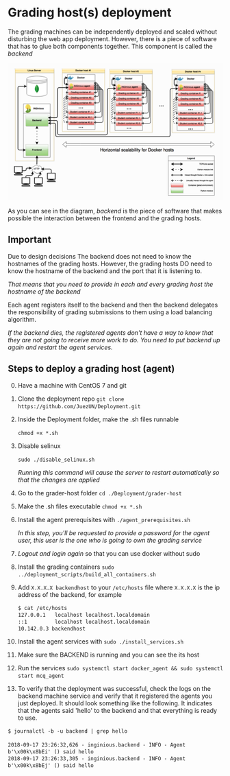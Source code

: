 # Grading host(s) deployment

The grading machines can be independently deployed and scaled without disturbing the web app deployment. However, there is a piece of software that has to glue both components together. This component is called the *backend*

![Alt text](architecture.PNG?raw=true "Title")

As you can see in the diagram, *backend* is the piece of software that makes possible the interaction between the frontend and the grading hosts.

## Important

Due to design decisions The backend does not need to know the hostnames of the grading hosts. However, the grading hosts DO need to know the hostname of the backend and the port that it is listening to.

*That means that you need to provide in each and every grading host the hostname of the backend*

Each agent registers itself to the backend and then the backend delegates the responsibility of grading submissions to them using a load balancing algorithm.

*If the backend dies, the registered agents don't have a way to know that they are not going to receive more work to do. You need to put backend up again and restart the agent services.*

## Steps to deploy a grading host (agent)

0. Have a machine with CentOS 7 and git
1. Clone the deployment repo `git clone https://github.com/JuezUN/Deployment.git`
3. Inside the Deployment folder, make the .sh files runnable
    
    `chmod +x *.sh`

4. Disable selinux
    
    `sudo ./disable_selinux.sh`

    *Running this command will cause the server to restart automatically so that the changes are applied*

2. Go to the grader-host folder `cd ./Deployment/grader-host`
3. Make the .sh files executable `chmod +x *.sh`
3. Install the agent prerequisites with `./agent_prerequisites.sh`

    *In this step, you'll be requested to provide a password for the agent user, this user is the one who is going to own the grading service*

4. *Logout and login again* so that you can use docker without sudo
5. Install the grading containers `sudo ../deployment_scripts/build_all_containers.sh`
5. Add `X.X.X.X backendhost` to your `/etc/hosts` file where `X.X.X.X` is the ip address of the backend, for example 

    ```
    $ cat /etc/hosts
    127.0.0.1   localhost localhost.localdomain
    ::1         localhost localhost.localdomain
    10.142.0.3 backendhost
    ```


5. Install the agent services with `sudo ./install_services.sh`
6. Make sure the BACKEND is running and you can see the its host
7. Run the services `sudo systemctl start docker_agent && sudo systemctl start mcq_agent`

8. To verify that the deployment was successful, check the logs on the backend machine service and verify that it registered the agents you just deployed. It should look something like the following. It indicates that the agents said 'hello' to the backend and that everything is ready to use.

```
$ journalctl -b -u backend | grep hello

2018-09-17 23:26:32,626 - inginious.backend - INFO - Agent b'\x00k\x8bEi' () said hello
2018-09-17 23:26:33,305 - inginious.backend - INFO - Agent b'\x00k\x8bEj' () said hello
```